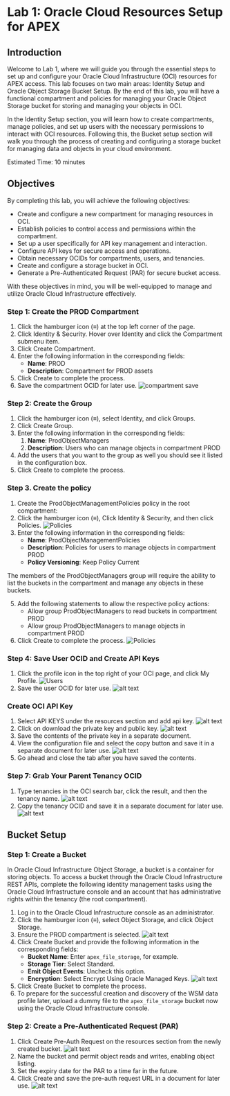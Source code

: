 # Lab 1: Oracle Cloud Resources Setup for APEX

## Introduction

Welcome to Lab 1, where we will guide you through the essential steps to set up and configure your Oracle Cloud Infrastructure (OCI) resources for APEX access. This lab focuses on two main areas: Identity Setup and Oracle Object Storage Bucket Setup. By the end of this lab, you will have a functional compartment and policies for managing your Oracle Object Storage bucket for storing and managing your objects in OCI.

In the Identity Setup section, you will learn how to create compartments, manage policies, and set up users with the necessary permissions to interact with OCI resources. Following this, the Bucket setup section will walk you through the process of creating and configuring a storage bucket for managing data and objects in your cloud environment.

Estimated Time: 10 minutes

## Objectives

By completing this lab, you will achieve the following objectives:

- Create and configure a new compartment for managing resources in OCI.
- Establish policies to control access and permissions within the compartment.
- Set up a user specifically for API key management and interaction.
- Configure API keys for secure access and operations.
- Obtain necessary OCIDs for compartments, users, and tenancies.
- Create and configure a storage bucket in OCI.
- Generate a Pre-Authenticated Request (PAR) for secure bucket access.

With these objectives in mind, you will be well-equipped to manage and utilize Oracle Cloud Infrastructure effectively.

### Step 1: Create the PROD Compartment

1. Click the hamburger icon (≡) at the top left corner of the page.
2. Click Identity & Security. Hover over Identity and click the Compartment submenu item.
3. Click Create Compartment.
4. Enter the following information in the corresponding fields:
    - **Name**: PROD
    - **Description**: Compartment for PROD assets
5. Click Create to complete the process.
6. Save the compartment OCID for later use.
   ![compartment save](/images/compartmentsave.png)

### Step 2: Create the Group

1. Click the hamburger icon (≡), select Identity, and click Groups.
2. Click Create Group.
3. Enter the following information in the corresponding fields:
    1. **Name**: ProdObjectManagers
    2. **Description**: Users who can manage objects in compartment PROD
4. Add the users that you want to the group as well you should see it listed in the configuration box.
5. Click Create to complete the process.

### Step 3. Create the policy

1. Create the ProdObjectManagementPolicies policy in the root compartment:
2. Click the hamburger icon (≡), Click Identity & Security, and then click Policies.
   ![Policies](/images/oci.png)
3. Enter the following information in the corresponding fields:
    - **Name**: ProdObjectManagementPolicies
    - **Description**: Policies for users to manage objects in compartment PROD
    - **Policy Versioning**: Keep Policy Current

The members of the ProdObjectManagers group will require the ability to list the buckets in the compartment and manage any objects in these buckets. 

5. Add the following statements to allow the respective policy actions:
    - Allow group ProdObjectManagers to read buckets in compartment PROD
    - Allow group ProdObjectManagers to manage objects in compartment PROD
6. Click Create to complete the process.
    ![Policies](/images/policyconfiguration.png)

### Step 4: Save User OCID and Create API Keys 

1. Click the profile icon in the top right of your OCI page, and click My Profile.
    ![Users](/images/userprofile.png)
2. Save the user OCID for later use.
    ![alt text](/images/ocidsave.png)

### Create OCI API Key

1. Select API KEYS under the resources section and add api key.
    ![alt text](images/addapikey.png)
2. Click on download the private key and public key.
![alt text](images/apikeyadd.png)
3. Save the contents of the private key in a separate document.
4. View the configuration file and select the copy button and save it in a separate document for later use.
![alt text](images/saveconfig.png)
5. Go ahead and close the tab after you have saved the contents. 


### Step 7: Grab Your Parent Tenancy OCID

1. Type tenancies in the OCI search bar, click the result, and then the tenancy name.
![alt text](images/tenancysearch.png)
2. Copy the tenancy OCID and save it in a separate document for later use.
![alt text](images/copytenancyid.png)

## Bucket Setup

### Step 1: Create a Bucket

In Oracle Cloud Infrastructure Object Storage, a bucket is a container for storing objects. To access a bucket through the Oracle Cloud Infrastructure REST APIs, complete the following identity management tasks using the Oracle Cloud Infrastructure console and an account that has administrative rights within the tenancy (the root compartment).

1. Log in to the Oracle Cloud Infrastructure console as an administrator.
2. Click the hamburger icon (≡), select Object Storage, and click Object Storage.
3. Ensure the PROD compartment is selected.
![alt text](images/createbucket.png)
4. Click Create Bucket and provide the following information in the corresponding fields:
    - **Bucket Name**: Enter `apex_file_storage`, for example.
    - **Storage Tier**: Select Standard.
    - **Emit Object Events**: Uncheck this option.
    - **Encryption**: Select Encrypt Using Oracle Managed Keys.
![alt text](images/createbucketconfig.png)
5. Click Create Bucket to complete the process.
6. To prepare for the successful creation and discovery of the WSM data profile later, upload a dummy file to the `apex_file_storage` bucket now using the Oracle Cloud Infrastructure console.

### Step 2: Create a Pre-Authenticated Request (PAR)

1. Click Create Pre-Auth Request on the resources section from the newly created bucket.
![alt text](images/createpreauth.png)
2. Name the bucket and permit object reads and writes, enabling object listing.
3. Set the expiry date for the PAR to a time far in the future.
4. Click Create and save the pre-auth request URL in a document for later use.
![alt text](images/copypreauth.png)

